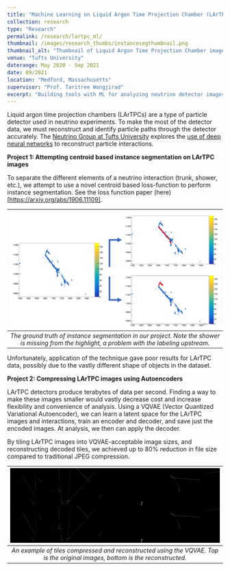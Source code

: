 ```yaml
---
title: "Machine Learning on Liquid Argon Time Projection Chamber (LArTPC) images"
collection: research
type: "Research"
permalink: /research/lartpc_ml/
thumbnail: /images/research_thumbs/instancesegthumbnail.png
thumbnail_alt: "Thumbnail of Liquid Argon Time Projection Chamber image segmentation"
venue: "Tufts University"
daterange: May 2020 - Sep 2021
date: 09/2021
location: "Medford, Massachusetts"
supervisor: "Prof. Taritree Wongjirad"
excerpt: "Building tools with ML for analyzing neutrino detector images from a Liquid Argon Time Projection Chamber. Using a VQVAE to compress large image files, and performing instance segmentation on the LArTPC images to extract neutrino trails."
---
```


Liquid argon time projection chambers (LArTPCs) are a type of particle detector used in neutrino experiments. To make the most of the detector data, we must reconstruct and identify particle paths through the detector accurately. The [Neutrino Group at Tufts University](https://sites.tufts.edu/nutufts/) explores the [use of deep neural networks](https://sites.tufts.edu/nutufts/projects/lartpc-reconstruction-with-deep-convolutional-neural-networks/) to reconstruct particle interactions.


**Project 1: Attempting centroid based instance segmentation on LArTPC images**

To separate the different elements of a neutrino interaction (trunk, shower, etc.), we attempt to use a novel centroid based loss-function to perform instance segmentation. See the loss function paper (here)[https://arxiv.org/abs/1906.11109].

| ![instanceseg.png](/images/research_images/lartpc/instanceseg.png) | 
|:--:| 
| *The ground truth of instance segmentation in our project. Note the shower is missing from the highlight, a problem with the labeling upstream.* |

Unfortunately, application of the technique gave poor results for LArTPC data, possibly due to the vastly different shape of objects in the dataset. 

**Project 2: Compressing LArTPC images using Autoencoders**

LArTPC detectors produce terabytes of data per second. Finding a way to make these images smaller would vastly decrease cost and increase flexibility and convenience of analysis. Using a VQVAE (Vector Quantized Variational Autoencoder), we can learn a latent space for the LArTPC images and interactions, train an encoder and decoder, and save just the encoded images. At analysis, we then can apply the decoder. 

By tiling LArTPC images into VQVAE-acceptable image sizes, and reconstructing decoded tiles, we achieved up to 80% reduction in file size compared to traditional JPEG compression. 

| ![instanceseg.png](/images/research_images/lartpc/reconstructedtiles.png) | 
|:--:| 
| *An example of tiles compressed and reconstructed using the VQVAE. Top is the original images, bottom is the reconstructed.* |